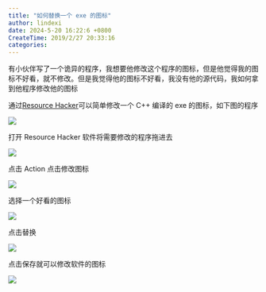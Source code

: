 ```yaml
---
title: "如何替换一个 exe 的图标"
author: lindexi
date: 2024-5-20 16:22:6 +0800
CreateTime: 2019/2/27 20:33:16
categories: 
---
```


有小伙伴写了一个诡异的程序，我想要他修改这个程序的图标，但是他觉得我的图标不好看，就不修改。但是我觉得他的图标不好看，我没有他的源代码，我如何拿到他程序修改他的图标

<!--more-->


<!-- CreateTime:2019/2/27 20:33:16 -->

<!-- csdn -->

通过[Resource Hacker](http://www.angusj.com/resourcehacker/ )可以简单修改一个 C++ 编译的 exe 的图标，如下图的程序

<!-- ![](image/如何替换一个 exe 的图标/如何替换一个 exe 的图标0.png) -->

![](http://image.acmx.xyz/lindexi%2F2019227202913635)

打开 Resource Hacker 软件将需要修改的程序拖进去

<!-- ![](image/如何替换一个 exe 的图标/如何替换一个 exe 的图标1.png) -->

![](http://image.acmx.xyz/lindexi%2F2019227203011496)

点击 Action 点击修改图标

<!-- ![](image/如何替换一个 exe 的图标/如何替换一个 exe 的图标2.png) -->

![](http://image.acmx.xyz/lindexi%2F201922720304743)

选择一个好看的图标

<!-- ![](image/如何替换一个 exe 的图标/如何替换一个 exe 的图标3.png) -->

![](http://image.acmx.xyz/lindexi%2F2019227203115270)

点击替换

<!-- ![](image/如何替换一个 exe 的图标/如何替换一个 exe 的图标4.png) -->

![](http://image.acmx.xyz/lindexi%2F2019227203230493)

点击保存就可以修改软件的图标

<!-- ![](image/如何替换一个 exe 的图标/如何替换一个 exe 的图标5.png) -->

![](http://image.acmx.xyz/lindexi%2F201922720334394)



